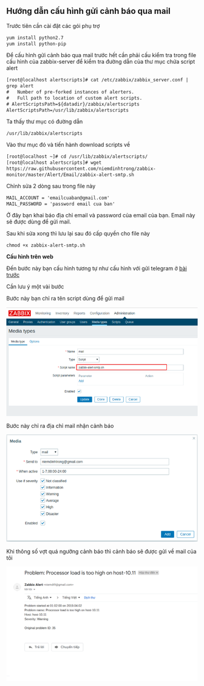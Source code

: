 ## Hướng dẫn cấu hình gửi cảnh báo qua mail

Trước tiên cần cài đặt các gói phụ trợ

```
yum install python2.7
yum install python-pip
```

Để cấu hình gửi cảnh báo qua mail trước hết cần phải cấu kiểm tra trong file cấu hình của zabbix-server để kiểm tra đường dẫn của thư mục chứa script alert

```
[root@localhost alertscripts]# cat /etc/zabbix/zabbix_server.conf | grep alert
#	Number of pre-forked instances of alerters.
#	Full path to location of custom alert scripts.
# AlertScriptsPath=${datadir}/zabbix/alertscripts
AlertScriptsPath=/usr/lib/zabbix/alertscripts
``` 

Ta thấy thư mục có đường dẫn

```
/usr/lib/zabbix/alertscripts
```

Vào thư mục đó và tiến hành download scripts về

```
[root@localhost ~]# cd /usr/lib/zabbix/alertscripts/
[root@localhost alertscripts]# wget https://raw.githubusercontent.com/niemdinhtrong/zabbix-monitor/master/Alert/Email/zabbix-alert-smtp.sh
```

Chỉnh sửa 2 dòng sau trong file này

```
MAIL_ACCOUNT = 'emailcuaban@gmail.com'
MAIL_PASSWORD = 'password email cua ban'
```

Ở đây bạn khai báo địa chỉ email và password của email của bạn. Email này sẽ được dùng để gửi mail.

Sau khi sửa xong thì lưu lại sau đó cấp quyền cho file này

```
chmod +x zabbix-alert-smtp.sh
```

**Cấu hình trên web**

Đến bước này bạn cấu hình tương tự như cấu hình với gửi telegram ở [bài trước](https://github.com/niemdinhtrong/ghichep-zabbix/blob/master/labs/gui-canh-bao-telegram.md) 

Cần lưu ý một vài bước

Bước này bạn chỉ ra tên script dùng để gửi mail

![](/images/mail/01.png)

Bước này chỉ ra địa chỉ mail nhận cảnh báo

![](/images/mail/02.png)

Khi thông số vợt quá ngưỡng cảnh báo thì cảnh báo sẽ được gửi về mail của tôi

![](/images/mail/03.png)